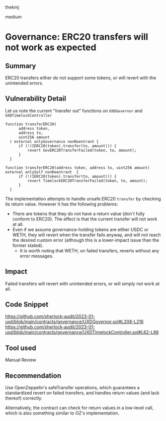 thekmj

medium

# Governance: ERC20 transfers will not work as expected

## Summary

ERC20 transfers either do not support some tokens, or will revert with the unintended errors.

## Vulnerability Detail

Let us note the current "transfer out" functions on `UXDGovernor` and `UXDTimelockController`

```solidity
function transferERC20(
      address token,
      address to,
      uint256 amount
  ) external onlyGovernance nonReentrant {
      if (!(IERC20(token).transfer(to, amount))) {
          revert GovERC20TransferFailed(token, to, amount);
      }
  }
```

```solidity
function transferERC20(address token, address to, uint256 amount) external onlySelf nonReentrant  {
      if (!(IERC20(token).transfer(to, amount))) {
          revert TimelockERC20TransferFailed(token, to, amount);
      }
  }
```

The implementation attempts to handle unsafe ERC20 `transfer` by checking its return value. However it has the following problems:
- There are tokens that they do not have a return value (don't fully conform to ERC20). The effect is that the current transfer will not work at all.
- Even if we assume governance-holding tokens are either USDC or WETH, they will revert when the transfer fails anyway, and will not reach the desired custom error (although this is a lower-impact issue than the former stated).
    - It is worth noting that WETH, on failed transfers, reverts without any error messages. 

## Impact

Failed transfers will revert with unintended errors, or will simply not work at all.

## Code Snippet

https://github.com/sherlock-audit/2023-01-uxd/blob/main/contracts/governance/UXDGovernor.sol#L208-L216
https://github.com/sherlock-audit/2023-01-uxd/blob/main/contracts/governance/UXDTimelockController.sol#L62-L66

## Tool used

Manual Review

## Recommendation

Use OpenZeppelin's safeTransfer operations, which guarantees a standardized revert on failed transfers, and handles return values (and lack thereof) correctly.

Alternatively, the contract can check for return values in a low-level call, which is also something similar to OZ's implementation.
